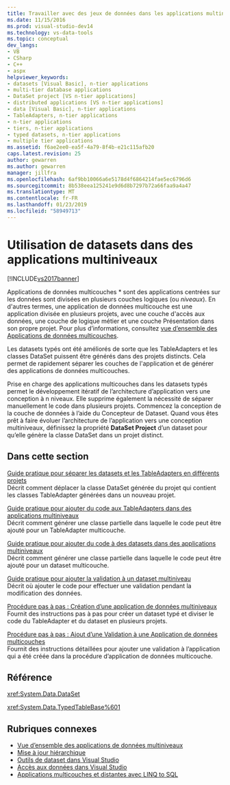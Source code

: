 ```yaml
---
title: Travailler avec des jeux de données dans les applications multiniveau | Microsoft Docs
ms.date: 11/15/2016
ms.prod: visual-studio-dev14
ms.technology: vs-data-tools
ms.topic: conceptual
dev_langs:
- VB
- CSharp
- C++
- aspx
helpviewer_keywords:
- datasets [Visual Basic], n-tier applications
- multi-tier database applications
- DataSet project [VS n-tier applications]
- distributed applications [VS n-tier applications]
- data [Visual Basic], n-tier applications
- TableAdapters, n-tier applications
- n-tier applications
- tiers, n-tier applications
- typed datasets, n-tier applications
- multiple tier applications
ms.assetid: f6ae2ee0-ea5f-4a79-8f4b-e21c115afb20
caps.latest.revision: 25
author: gewarren
ms.author: gewarren
manager: jillfra
ms.openlocfilehash: 6af9bb10066a6e5178d4f6864214fae5ec6796d6
ms.sourcegitcommit: 8b538eea125241e9d6d8b7297b72a66faa9a4a47
ms.translationtype: MT
ms.contentlocale: fr-FR
ms.lasthandoff: 01/23/2019
ms.locfileid: "58949713"
---
```

# <a name="work-with-datasets-in-n-tier-applications"></a>Utilisation de datasets dans des applications multiniveaux
[!INCLUDE[vs2017banner](../includes/vs2017banner.md)]

  
Applications de données multicouches * sont des applications centrées sur les données sont divisées en plusieurs couches logiques (ou *niveaux*). En d'autres termes, une application de données multicouche est une application divisée en plusieurs projets, avec une couche d'accès aux données, une couche de logique métier et une couche Présentation dans son propre projet. Pour plus d’informations, consultez [vue d’ensemble des Applications de données multicouches](../data-tools/n-tier-data-applications-overview.md).  
  
 Les datasets typés ont été améliorés de sorte que les TableAdapters et les classes DataSet puissent être générés dans des projets distincts. Cela permet de rapidement séparer les couches de l'application et de générer des applications de données multicouches.  
  
 Prise en charge des applications multicouches dans les datasets typés permet le développement itératif de l’architecture d’application vers une conception à n niveaux. Elle supprime également la nécessité de séparer manuellement le code dans plusieurs projets. Commencez la conception de la couche de données à l’aide du Concepteur de Dataset. Quand vous êtes prêt à faire évoluer l’architecture de l’application vers une conception multiniveaux, définissez la propriété **DataSet Project** d’un dataset pour qu’elle génère la classe DataSet dans un projet distinct.  
  
## <a name="in-this-section"></a>Dans cette section  
 [Guide pratique pour séparer les datasets et les TableAdapters en différents projets](../data-tools/separate-datasets-and-tableadapters-into-different-projects.md)  
 Décrit comment déplacer la classe DataSet générée du projet qui contient les classes TableAdapter générées dans un nouveau projet.  
  
 [Guide pratique pour ajouter du code aux TableAdapters dans des applications multiniveaux](../data-tools/add-code-to-tableadapters-in-n-tier-applications.md)  
 Décrit comment générer une classe partielle dans laquelle le code peut être ajouté pour un TableAdapter multicouche.  
  
 [Guide pratique pour ajouter du code à des datasets dans des applications multiniveaux](../data-tools/add-code-to-datasets-in-n-tier-applications.md)  
 Décrit comment générer une classe partielle dans laquelle le code peut être ajouté pour un dataset multicouche.  
  
 [Guide pratique pour ajouter la validation à un dataset multiniveau](../data-tools/add-validation-to-an-n-tier-dataset.md)  
 Décrit où ajouter le code pour effectuer une validation pendant la modification des données.  
  
 [Procédure pas à pas : Création d’une application de données multiniveaux](../data-tools/walkthrough-creating-an-n-tier-data-application.md)  
 Fournit des instructions pas à pas pour créer un dataset typé et diviser le code du TableAdapter et du dataset en plusieurs projets.  
  
 [Procédure pas à pas : Ajout d’une Validation à une Application de données multicouches](http://msdn.microsoft.com/library/b35d072c-31f0-49ba-a225-69177592c265)  
 Fournit des instructions détaillées pour ajouter une validation à l’application qui a été créée dans la procédure d’application de données multicouche.  
  
## <a name="reference"></a>Référence  
 <xref:System.Data.DataSet>  
  
 <xref:System.Data.TypedTableBase%601>  
  
## <a name="related-sections"></a>Rubriques connexes

- [Vue d’ensemble des applications de données multiniveaux](../data-tools/n-tier-data-applications-overview.md)   
- [Mise à jour hiérarchique](../data-tools/hierarchical-update.md)   
- [Outils de dataset dans Visual Studio](../data-tools/dataset-tools-in-visual-studio.md)   
- [Accès aux données dans Visual Studio](../data-tools/accessing-data-in-visual-studio.md)   
- [Applications multicouches et distantes avec LINQ to SQL](http://msdn.microsoft.com/library/854a1cdd-53cb-45f5-83ca-63962a9b3598)